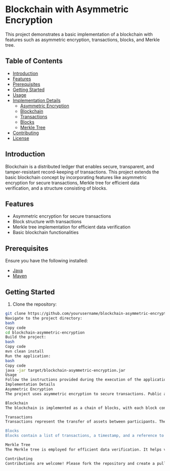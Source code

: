 # Blockchain with Asymmetric Encryption

This project demonstrates a basic implementation of a blockchain with features such as asymmetric encryption, transactions, blocks, and Merkle tree.

## Table of Contents

- [Introduction](#introduction)
- [Features](#features)
- [Prerequisites](#prerequisites)
- [Getting Started](#getting-started)
- [Usage](#usage)
- [Implementation Details](#implementation-details)
  - [Asymmetric Encryption](#asymmetric-encryption)
  - [Blockchain](#blockchain)
  - [Transactions](#transactions)
  - [Blocks](#blocks)
  - [Merkle Tree](#merkle-tree)
- [Contributing](#contributing)
- [License](#license)

## Introduction

Blockchain is a distributed ledger that enables secure, transparent, and tamper-resistant record-keeping of transactions. This project extends the basic blockchain concept by incorporating features like asymmetric encryption for secure transactions, Merkle tree for efficient data verification, and a structure consisting of blocks.

## Features

- Asymmetric encryption for secure transactions
- Block structure with transactions
- Merkle tree implementation for efficient data verification
- Basic blockchain functionalities

## Prerequisites

Ensure you have the following installed:

- [Java](https://www.java.com/)
- [Maven](https://maven.apache.org/)

## Getting Started

1. Clone the repository:

```bash
git clone https://github.com/yourusername/blockchain-asymmetric-encryption.git
Navigate to the project directory:
bash
Copy code
cd blockchain-asymmetric-encryption
Build the project:
bash
Copy code
mvn clean install
Run the application:
bash
Copy code
java -jar target/blockchain-asymmetric-encryption.jar
Usage
Follow the instructions provided during the execution of the application to interact with the blockchain, create transactions, and explore the features.
Implementation Details
Asymmetric Encryption
The project uses asymmetric encryption to secure transactions. Public and private key pairs are generated for each participant, ensuring confidentiality and integrity.

Blockchain
The blockchain is implemented as a chain of blocks, with each block containing a list of transactions. Blocks are linked through their hashes, creating a secure and tamper-resistant ledger.

Transactions
Transactions represent the transfer of assets between participants. They are securely signed using participants' private keys to ensure authenticity.

Blocks
Blocks contain a list of transactions, a timestamp, and a reference to the previous block's hash. The hash of each block is calculated based on its content, providing data integrity.

Merkle Tree
The Merkle tree is employed for efficient data verification. It helps verify the consistency of transaction data without needing to traverse the entire blockchain.

Contributing
Contributions are welcome! Please fork the repository and create a pull request with your improvements.

